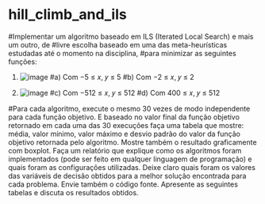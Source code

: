 # hill_climb_and_ils
#Implementar um algoritmo baseado em ILS (Iterated Local Search) e mais um outro, de 
#livre escolha baseado em uma das meta-heurísticas estudadas até o momento na disciplina,
#para minimizar as seguintes funções:

1) ![image](https://github.com/LTaka/hill_climb_and_ils/assets/42739082/eff1f822-289a-4db3-bb80-a9580d49b593)
#a) Com −5 ≤ 𝑥, 𝑦 ≤ 5 
#b) Com −2 ≤ 𝑥, 𝑦 ≤ 2

2) ![image](https://github.com/LTaka/hill_climb_and_ils/assets/42739082/e54828eb-4d80-4690-a1dc-76ff7101b156)
#c) Com −512 ≤ 𝑥, 𝑦 ≤ 512
#d) Com 400 ≤ 𝑥, 𝑦 ≤ 512


#Para cada algoritmo, execute o mesmo 30 vezes de modo independente para cada função 
objetivo. E baseado no valor final da função objetivo retornado em cada uma das 30 
execuções faça uma tabela que mostre: média, valor mínimo, valor máximo e desvio padrão 
do valor da função objetivo retornada pelo algoritmo. Mostre também o resultado 
graficamente com boxplot. Faça um relatório que explique como os algoritmos foram
implementados (pode ser feito em qualquer linguagem de programação) e quais foram 
as configurações utilizadas. Deixe claro quais foram os valores das variáveis de decisão 
obtidos para a melhor solução encontrada para cada problema. Envie também o 
código fonte. Apresente as seguintes tabelas e discuta os resultados obtidos.
